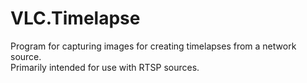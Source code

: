 VLC.Timelapse
=============

Program for capturing images for creating timelapses from a network source.  
Primarily intended for use with RTSP sources.
